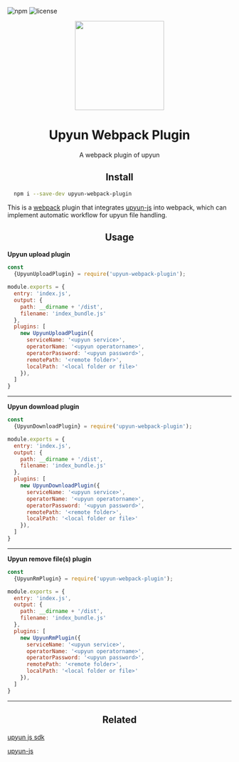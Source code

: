 
![npm](https://img.shields.io/npm/dw/upyun-webpack-plugin.svg)
![license](https://img.shields.io/badge/license-Anti%20996-99ccff.svg)

<div align="center">
  <a href="https://github.com/webpack/webpack">
    <img width="200" height="200"
      src="https://webpack.js.org/assets/icon-square-big.svg">
  </a>

  <h1>Upyun Webpack Plugin</h1>
  <p>A webpack plugin of upyun</p></div>

<h2 align="center">Install</h2>

```bash
  npm i --save-dev upyun-webpack-plugin
```

This is a [webpack](http://webpack.js.org/) plugin that integrates [upyun-js](https://github.com/TerenYeung/upyun-js) into webpack, which can implement automatic workflow for upyun file handling.

<h2 align="center">Usage</h2>

<p><strong>Upyun upload plugin</strong></p>

```js
const
  {UpyunUploadPlugin} = require('upyun-webpack-plugin');

module.exports = {
  entry: 'index.js',
  output: {
    path: __dirname + '/dist',
    filename: 'index_bundle.js'
  },
  plugins: [
    new UpyunUploadPlugin({
      serviceName: '<upyun service>',
      operatorName: '<upyun operatorname>',
      operatorPassword: '<upyun password>',
      remotePath: '<remote folder>',
      localPath: '<local folder or file>'
    }),
  ]
}
```

---

<p><strong>Upyun download plugin</strong></p>

```js
const
  {UpyunDownloadPlugin} = require('upyun-webpack-plugin');

module.exports = {
  entry: 'index.js',
  output: {
    path: __dirname + '/dist',
    filename: 'index_bundle.js'
  },
  plugins: [
    new UpyunDownloadPlugin({
      serviceName: '<upyun service>',
      operatorName: '<upyun operatorname>',
      operatorPassword: '<upyun password>',
      remotePath: '<remote folder>',
      localPath: '<local folder or file>'
    }),
  ]
}
```
---

<p><strong>Upyun remove file(s) plugin</strong></p>

```js
const
  {UpyunRmPlugin} = require('upyun-webpack-plugin');

module.exports = {
  entry: 'index.js',
  output: {
    path: __dirname + '/dist',
    filename: 'index_bundle.js'
  },
  plugins: [
    new UpyunRmPlugin({
      serviceName: '<upyun service>',
      operatorName: '<upyun operatorname>',
      operatorPassword: '<upyun password>',
      remotePath: '<remote folder>',
      localPath: '<local folder or file>'
    }),
  ]
}
```

---
<h2 align="center">Related</h2>

[upyun js sdk](https://github.com/upyun/node-sdk)

[upyun-js](https://github.com/TerenYeung/upyun-js)

